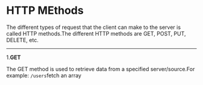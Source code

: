 # HTTP MEthods
The different types of request that the client can make to the server is called HTTP methods.The different HTTP methods are GET, POST, PUT, DELETE, etc.
**********
1.**GET**

The GET method is used to retrieve data from a specified server/source.For example: `/users`fetch an array
  
